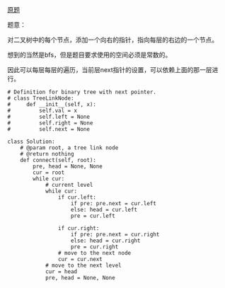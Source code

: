 [原题](https://leetcode.com/problems/populating-next-right-pointers-in-each-node/)


题意：

对二叉树中的每个节点，添加一个向右的指针，指向每层的右边的一个节点。


想到的当然是bfs，但是题目要求使用的空间必须是常数的。

因此可以每层每层的遍历，当前层next指针的设置，可以依赖上面的那一层进行。


```
# Definition for binary tree with next pointer.
# class TreeLinkNode:
#     def __init__(self, x):
#         self.val = x
#         self.left = None
#         self.right = None
#         self.next = None

class Solution:
    # @param root, a tree link node
    # @return nothing
    def connect(self, root):
        pre, head = None, None
        cur = root
        while cur:
            # current level
            while cur:
                if cur.left:
                    if pre: pre.next = cur.left
                    else: head = cur.left
                    pre = cur.left
                
                if cur.right:
                    if pre: pre.next = cur.right
                    else: head = cur.right
                    pre = cur.right
                # move to the next node
                cur = cur.next
            # move to the next level
            cur = head
            pre, head = None, None

```


